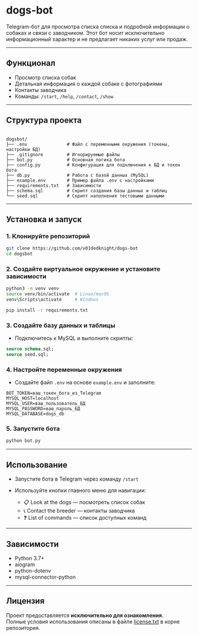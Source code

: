 # dogs-bot

Telegram-бот для просмотра списка списка и подробной информации о собаках и связи с заводчиком.
Этот бот носит исключительно информационный характер и не предлагает никаких услуг или продаж.

---

## Функционал

- Просмотр списка собак
- Детальная информация о каждой собаке с фотографиями  
- Контакты заводчика
- Команды: `/start`, `/help`, `/contact`, `/show`

---

## Структура проекта

```

dogsbot/
├── .env               # Файл с переменными окружения (токены, настройки БД)
├── .gitignore         # Игнорируемые файлы
├── bot.py             # Основная логика бота
├── config.py          # Конфигурация для подключения к БД и токен бота
├── db.py              # Работа с базой данных (MySQL)
├── example.env        # Пример файла .env с настройками
├── requirements.txt   # Зависимости
├── schema.sql         # Скрипт создания базы данных и таблиц
└── seed.sql           # Скрипт наполнения тестовыми данными

````

---

## Установка и запуск

### 1. Клонируйте репозиторий

```bash
git clone https://github.com/v01dedknight/dogs-bot
cd dogsbot
````

### 2. Создайте виртуальное окружение и установите зависимости

```bash
python3 -m venv venv
source venv/bin/activate  # Linux/macOS
venv\Scripts\activate     # Windows

pip install -r requirements.txt
```

### 3. Создайте базу данных и таблицы

* Подключитесь к MySQL и выполните скрипты:

```sql
source schema.sql;
source seed.sql;
```

### 4. Настройте переменные окружения

* Создайте файл `.env` на основе `example.env` и заполните:

```env
BOT_TOKEN=ваш_токен_бота_из_Telegram
MYSQL_HOST=localhost
MYSQL_USER=ваш_пользователь_БД
MYSQL_PASSWORD=ваш_пароль_БД
MYSQL_DATABASE=dogs_db
```

### 5. Запустите бота

```bash
python bot.py
```

---

## Использование

* Запустите бота в Telegram через команду `/start`
* Используйте кнопки главного меню для навигации:

  * 📋 Look at the dogs — посмотреть список собак
  * 📞 Contact the breeder — контакты заводчика
  * ❓ List of commands — список доступных команд

---

## Зависимости

* Python 3.7+
* aiogram
* python-dotenv
* mysql-connector-python

---

## Лицензия

Проект предоставляется **исключительно для ознакомления**.  
Полные условия использования описаны в файле [license.txt](https://github.com/v01dedknight/dogs-bot/blob/main/license.txt) в корне репозитория.
